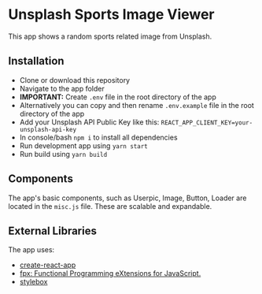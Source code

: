 # Unsplash Sports Image Viewer
This app shows a random sports related image from Unsplash.

## Installation
* Clone or download this repository
* Navigate to the app folder
* **IMPORTANT:** Create `.env` file in the root directory of the app
* Alternatively you can copy and then rename `.env.example` file in the root directory of the app
* Add your Unsplash API Public Key like this: `REACT_APP_CLIENT_KEY=your-unsplash-api-key` 
* In console/bash `npm i` to install all dependencies
* Run development app using `yarn start`
* Run build using `yarn build`

## Components
The app's basic components, such as Userpic, Image, Button, Loader are located in the `misc.js` file. These are scalable and expandable.

## External Libraries
The app uses: 
* [create-react-app](https://github.com/facebook/create-react-app)
* [fpx: Functional Programming eXtensions for JavaScript.](https://mitranim.com/fpx/)
* [stylebox](https://github.com/aristovpro/stylebox)
